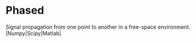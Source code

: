 # Phased
Signal propagation from one point to another in a free-space environment.
|Numpy|Scipy|Matlab|
